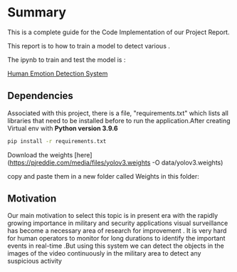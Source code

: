 # Summary

This is a complete guide for the Code Implementation of our Project Report.

This report is to how to train a model to detect various .

The ipynb to train and test the model is :

[Human Emotion Detection System](https://github.com/santhoshcharan-001/Human-Emotion-Detection/blob/main/Human-Emotion-Detection/Human%20Emotion%20Detection.ipynb)


## Dependencies

Associated with this project, there is a file, "requirements.txt" which lists all libraries that need to be installed before to run the application.After creating Virtual env with **Python version 3.9.6**
```bash
pip install -r requirements.txt
```
Download the weights [here](https://pjreddie.com/media/files/yolov3.weights -O data/yolov3.weights)

copy and paste them in a new folder called Weights in this folder:

## Motivation

Our main motivation to select this topic is in present era with  the  rapidly  growing  importance  in  military  and  security  applications  visual  surveillance has  become  a  necessary  area  of  research for improvement . It   is very hard for human operators to monitor for long durations to identify the important events in real-time .But using this system we can detect the objects in the images of the video continuously in the military area to detect any suspicious activity